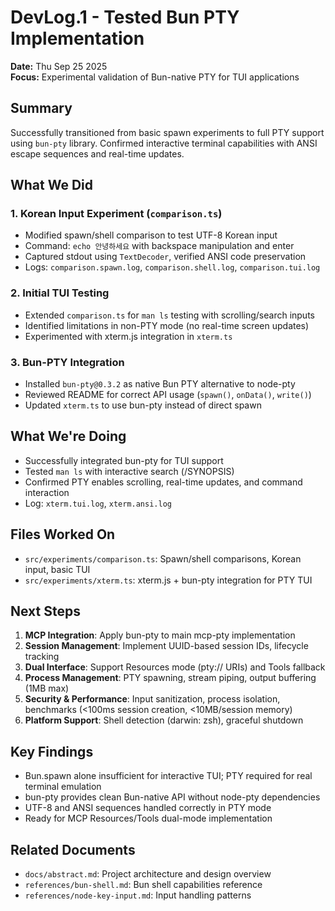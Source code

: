 # DevLog.1 - Tested Bun PTY Implementation

**Date:** Thu Sep 25 2025  
**Focus:** Experimental validation of Bun-native PTY for TUI applications

## Summary

Successfully transitioned from basic spawn experiments to full PTY support using `bun-pty` library. Confirmed interactive terminal capabilities with ANSI escape sequences and real-time updates.

## What We Did

### 1. Korean Input Experiment (`comparison.ts`)

- Modified spawn/shell comparison to test UTF-8 Korean input
- Command: `echo 안녕하세요` with backspace manipulation and enter
- Captured stdout using `TextDecoder`, verified ANSI code preservation
- Logs: `comparison.spawn.log`, `comparison.shell.log`, `comparison.tui.log`

### 2. Initial TUI Testing

- Extended `comparison.ts` for `man ls` testing with scrolling/search inputs
- Identified limitations in non-PTY mode (no real-time screen updates)
- Experimented with xterm.js integration in `xterm.ts`

### 3. Bun-PTY Integration

- Installed `bun-pty@0.3.2` as native Bun PTY alternative to node-pty
- Reviewed README for correct API usage (`spawn()`, `onData()`, `write()`)
- Updated `xterm.ts` to use bun-pty instead of direct spawn

## What We're Doing

- Successfully integrated bun-pty for TUI support
- Tested `man ls` with interactive search (/SYNOPSIS)
- Confirmed PTY enables scrolling, real-time updates, and command interaction
- Log: `xterm.tui.log`, `xterm.ansi.log`

## Files Worked On

- `src/experiments/comparison.ts`: Spawn/shell comparisons, Korean input, basic TUI
- `src/experiments/xterm.ts`: xterm.js + bun-pty integration for PTY TUI

## Next Steps

1. **MCP Integration**: Apply bun-pty to main mcp-pty implementation
2. **Session Management**: Implement UUID-based session IDs, lifecycle tracking
3. **Dual Interface**: Support Resources mode (pty:// URIs) and Tools fallback
4. **Process Management**: PTY spawning, stream piping, output buffering (1MB max)
5. **Security & Performance**: Input sanitization, process isolation, benchmarks (<100ms session creation, <10MB/session memory)
6. **Platform Support**: Shell detection (darwin: zsh), graceful shutdown

## Key Findings

- Bun.spawn alone insufficient for interactive TUI; PTY required for real terminal emulation
- bun-pty provides clean Bun-native API without node-pty dependencies
- UTF-8 and ANSI sequences handled correctly in PTY mode
- Ready for MCP Resources/Tools dual-mode implementation

## Related Documents

- `docs/abstract.md`: Project architecture and design overview
- `references/bun-shell.md`: Bun shell capabilities reference
- `references/node-key-input.md`: Input handling patterns

